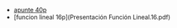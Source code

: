 + [apunte 40p](Apunte_Analisis-Matematico-Numerico-2020-Funciones.40.pdf)
+ [funcion lineal 16p](Presentación Función Lineal.16.pdf)
